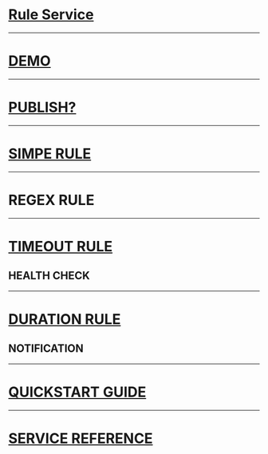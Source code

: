 # [Rule Service](https://www.dreamstime.com/stock-photos-cleaning-cat-litter-box-image25358513)

---

# [DEMO](https://www.exosite.io/business/gydb67y5ere/solutions "DEMO")

---

# [PUBLISH?](./publish.jpg "PUBLISH?")

---

# [SIMPE RULE](./simple.jpg "SIMPLE RULE")

---

# REGEX RULE

---

# [TIMEOUT RULE](./timeout.jpg "TIMEOUT RULE")

## HEALTH CHECK

---

# [DURATION RULE](./duration.jpg "DURATION RULE")

## NOTIFICATION

---

# [QUICKSTART GUIDE](https://docs.exosite.com/quickstarts/rule/ "QUICKSTART GUIDE")

---

# [SERVICE REFERENCE](http://docs.exosite.com/reference/services/rule/ "SERVICE REFERENCE")
